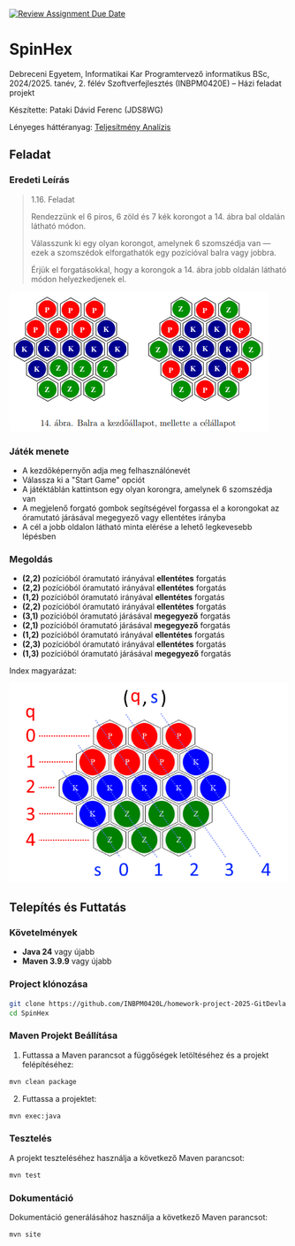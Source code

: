 [![Review Assignment Due Date](https://classroom.github.com/assets/deadline-readme-button-22041afd0340ce965d47ae6ef1cefeee28c7c493a6346c4f15d667ab976d596c.svg)](https://classroom.github.com/a/UkdUJk5L)

# SpinHex

Debreceni Egyetem, Informatikai Kar
Programtervező informatikus BSc, 2024/2025. tanév, 2. félév
Szoftverfejlesztés (INBPM0420E) – Házi feladat projekt

Készítette: Pataki Dávid Ferenc (JDS8WG)

Lényeges háttéranyag: [Teljesítmény Analízis](performance_analysis.md)

## Feladat

### Eredeti Leírás

> 1.16. Feladat
>
> Rendezzünk el 6 piros, 6 zöld és 7 kék korongot a 14. ábra bal oldalán látható módon.
>
> Válasszunk ki egy olyan korongot, amelynek 6 szomszédja van — ezek a szomszédok elforgathatók egy pozícióval balra vagy jobbra.
>
> Érjük el forgatásokkal, hogy a korongok a 14. ábra jobb oldalán látható módon helyezkedjenek el.

![14. ábra](./assets/task.png)

### Játék menete

- A kezdőképernyőn adja meg felhasználónevét
- Válassza ki a "Start Game" opciót
- A játéktáblán kattintson egy olyan korongra, amelynek 6 szomszédja van
- A megjelenő forgató gombok segítségével forgassa el a korongokat az óramutató járásával megegyező vagy ellentétes irányba
- A cél a jobb oldalon látható minta elérése a lehető legkevesebb lépésben

### Megoldás

- **(2,2)** pozícióból óramutató irányával **ellentétes** forgatás
- **(2,2)** pozícióból óramutató irányával **ellentétes** forgatás
- **(1,2)** pozícióból óramutató irányával **ellentétes** forgatás
- **(2,2)** pozícióból óramutató irányával **ellentétes** forgatás
- **(3,1)** pozícióból óramutató járásával **megegyező** forgatás
- **(2,1)** pozícióból óramutató járásával **megegyező** forgatás
- **(1,2)** pozícióból óramutató irányával **ellentétes** forgatás
- **(2,3)** pozícióból óramutató irányával **ellentétes** forgatás
- **(1,3)** pozícióból óramutató járásával **megegyező** forgatás

Index magyarázat:

![Index Magyarázat.mspaint](./assets/index_explonation.png)

## Telepítés és Futtatás

### Követelmények

- **Java 24** vagy újabb
- **Maven 3.9.9** vagy újabb

### Project klónozása

```bash
git clone https://github.com/INBPM0420L/homework-project-2025-GitDevla
cd SpinHex
```

### Maven Projekt Beállítása

1. Futtassa a Maven parancsot a függőségek letöltéséhez és a projekt felépítéséhez:

```bash
mvn clean package
```

2. Futtassa a projektet:

```bash
mvn exec:java
```

### Tesztelés

A projekt teszteléséhez használja a következő Maven parancsot:

```bash
mvn test
```

### Dokumentáció

Dokumentáció generálásához használja a következő Maven parancsot:

```bash
mvn site
```
